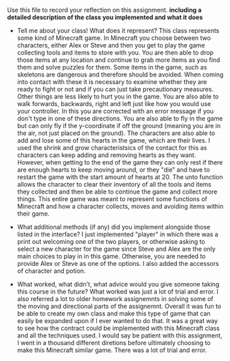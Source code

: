 Use this file to record your reflection on this assignment.
**including a detailed description of the class you implemented and what it does**

- Tell me about your class! What does it represent?
This class represents some kind of Minecraft game. In Minecraft you choose between two characters, either Alex or Steve and then you get to play the game collecting tools and items to store with you. You are then able to drop those items at any location and continue to grab more items as you find them and solve puzzles for them. Some items in the game, such as skeletons are dangerous and therefore should be avoided. When coming into contact with these it is necessary to examine whether they are ready to fight or not and if you can just take precautionary measures. Other things are less likely to hurt you in the game. You are also able to walk forwards, backwards, right and left just like how you would use your controller. In this you are corrected with an error message if you don't type in one of these directions. You are also able to fly in the game but can only fly if the y-coordinate if off the ground (meaning you are in the air, not just placed on the ground). The characters are also able to add and lose some of this hearts in the game, which are their lives. I used the shrink and grow characteristsics of the contact for this as characters can keep adding and removing hearts as they want. However, when getting to the end of the game they can only rest if there are enough hearts to keep moving around, or they "die" and have to restart the game with the start amount of hearts at 20. The unto function allows the character to clear their inventory of all the tools and items they collected and then be able to continue the game and collect more things. This entire game was meant to represent some functions of Minecraft and how a character collects, moves and avoiding items within their game.

- What additional methods (if any) did you implement alongside those listed in the interface?
I just implemented "player" in which there was a print out welcoming one of the two players, or otherwise asking to select a new character for the game since Steve and Alex are the only main choices to play in in this game. Otherwise, you are needed to provide Alex or Steve as one of the options. I also added the accessors of character and potion. 

- What worked, what didn't, what advice would you give someone taking this course in the future?
What worked was just a lot of trial and error. I also referred a lot to older homework assignemnts in solving some of the moving and directional parts of the assignemnt. Overall it was fun to be able to create my own class and make this type of game that can easily be expanded upon if I ever wanted to do that. It was a great way to see how the contract could be implemented with this Minecraft class and all the techniques used. I would say be patient with this assignment, I went in a thousand different diretions before ultimately choosing to make this Minecraft similar game. There was a lot of trial and error. 